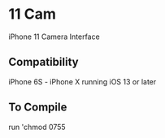 # 11 Cam

iPhone 11 Camera Interface

## Compatibility

iPhone 6S - iPhone X running iOS 13 or later

## To Compile

run 'chmod 0755 <script path>' to the postinst script
  
then cd to root directory of the package and run 'make package'
